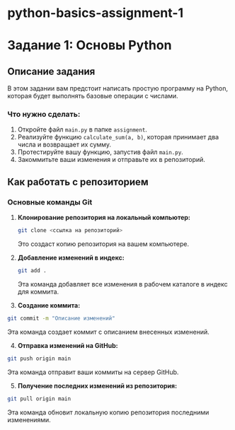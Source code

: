 # python-basics-assignment-1

# Задание 1: Основы Python

## Описание задания

В этом задании вам предстоит написать простую программу на Python, которая будет выполнять базовые операции с числами. 

### Что нужно сделать:

1. Откройте файл `main.py` в папке `assignment`.
2. Реализуйте функцию `calculate_sum(a, b)`, которая принимает два числа и возвращает их сумму.
3. Протестируйте вашу функцию, запустив файл `main.py`.
4. Закоммитьте ваши изменения и отправьте их в репозиторий.

## Как работать с репозиторием

### Основные команды Git

1. **Клонирование репозитория на локальный компьютер:**
   ```bash
   git clone <ссылка на репозиторий>
   ```
   Это создаст копию репозитория на вашем компьютере.

2. **Добавление изменений в индекс:**
   ```bash
   git add .
   ```
   Эта команда добавляет все изменения в рабочем каталоге в индекс для коммита.

3. **Создание коммита:**
  ```bash
  git commit -m "Описание изменений"
```
  Эта команда создает коммит с описанием внесенных изменений.


4. **Отправка изменений на GitHub:**
  ```bash
  git push origin main
```
  Эта команда отправит ваши коммиты на сервер GitHub. 

5. **Получение последних изменений из репозитория:**
  ```bash
  git pull origin main
```
  Эта команда обновит локальную копию репозитория последними изменениями.
